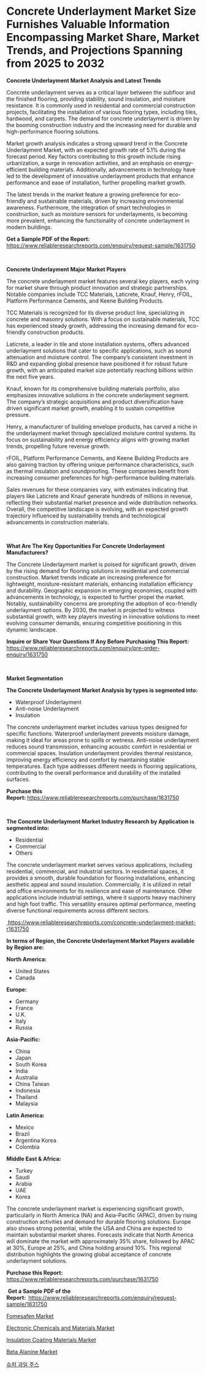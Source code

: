 <p><h1>Concrete Underlayment Market Size Furnishes Valuable Information Encompassing Market Share, Market Trends, and Projections Spanning from 2025 to 2032</h1></p><p><strong>Concrete Underlayment Market Analysis and Latest Trends</strong></p>
<p><p>Concrete underlayment serves as a critical layer between the subfloor and the finished flooring, providing stability, sound insulation, and moisture resistance. It is commonly used in residential and commercial construction projects, facilitating the installation of various flooring types, including tiles, hardwood, and carpets. The demand for concrete underlayment is driven by the booming construction industry and the increasing need for durable and high-performance flooring solutions.</p><p>Market growth analysis indicates a strong upward trend in the Concrete Underlayment Market, with an expected growth rate of 5.1% during the forecast period. Key factors contributing to this growth include rising urbanization, a surge in renovation activities, and an emphasis on energy-efficient building materials. Additionally, advancements in technology have led to the development of innovative underlayment products that enhance performance and ease of installation, further propelling market growth.</p><p>The latest trends in the market feature a growing preference for eco-friendly and sustainable materials, driven by increasing environmental awareness. Furthermore, the integration of smart technologies in construction, such as moisture sensors for underlayments, is becoming more prevalent, enhancing the functionality of concrete underlayment in modern buildings.</p></p>
<p><strong>Get a Sample PDF of the Report:&nbsp;</strong> <a href="https://www.reliableresearchreports.com/enquiry/request-sample/1631750?utm_campaign=38&utm_medium=2&utm_source=Github&utm_content=ia&utm_term=02042025&utm_id=concrete-underlayment">https://www.reliableresearchreports.com/enquiry/request-sample/1631750</a></p>
<p>&nbsp;</p>
<p><strong>Concrete Underlayment Major Market Players</strong></p>
<p><p>The concrete underlayment market features several key players, each vying for market share through product innovation and strategic partnerships. Notable companies include TCC Materials, Laticrete, Knauf, Henry, rFOIL, Platform Performance Cements, and Keene Building Products.</p><p>TCC Materials is recognized for its diverse product line, specializing in concrete and masonry solutions. With a focus on sustainable materials, TCC has experienced steady growth, addressing the increasing demand for eco-friendly construction products.</p><p>Laticrete, a leader in tile and stone installation systems, offers advanced underlayment solutions that cater to specific applications, such as sound attenuation and moisture control. The company’s consistent investment in R&D and expanding global presence have positioned it for robust future growth, with an anticipated market size potentially reaching billions within the next five years.</p><p>Knauf, known for its comprehensive building materials portfolio, also emphasizes innovative solutions in the concrete underlayment segment. The company’s strategic acquisitions and product diversification have driven significant market growth, enabling it to sustain competitive pressure.</p><p>Henry, a manufacturer of building envelope products, has carved a niche in the underlayment market through specialized moisture control systems. Its focus on sustainability and energy efficiency aligns with growing market trends, propelling future revenue growth.</p><p>rFOIL, Platform Performance Cements, and Keene Building Products are also gaining traction by offering unique performance characteristics, such as thermal insulation and soundproofing. These companies benefit from increasing consumer preferences for high-performance building materials.</p><p>Sales revenues for these companies vary, with estimates indicating that players like Laticrete and Knauf generate hundreds of millions in revenue, reflecting their substantial market presence and wide distribution networks. Overall, the competitive landscape is evolving, with an expected growth trajectory influenced by sustainability trends and technological advancements in construction materials.</p></p>
<p>&nbsp;</p>
<p><strong>What Are The Key Opportunities For Concrete Underlayment Manufacturers?</strong></p>
<p><p>The Concrete Underlayment market is poised for significant growth, driven by the rising demand for flooring solutions in residential and commercial construction. Market trends indicate an increasing preference for lightweight, moisture-resistant materials, enhancing installation efficiency and durability. Geographic expansion in emerging economies, coupled with advancements in technology, is expected to further propel the market. Notably, sustainability concerns are prompting the adoption of eco-friendly underlayment options. By 2030, the market is projected to witness substantial growth, with key players investing in innovative solutions to meet evolving consumer demands, ensuring competitive positioning in this dynamic landscape.</p></p>
<p><strong>Inquire or Share Your Questions If Any Before Purchasing This Report:</strong> <a href="https://www.reliableresearchreports.com/enquiry/pre-order-enquiry/1631750?utm_campaign=38&utm_medium=2&utm_source=Github&utm_content=ia&utm_term=02042025&utm_id=concrete-underlayment">https://www.reliableresearchreports.com/enquiry/pre-order-enquiry/1631750</a></p>
<p>&nbsp;</p>
<p><strong>Market Segmentation</strong></p>
<p><strong>The Concrete Underlayment Market Analysis by types is segmented into:</strong></p>
<p><ul><li>Waterproof Underlayment</li><li>Anti-noise Underlayment</li><li>Insulation</li></ul></p>
<p><p>The concrete underlayment market includes various types designed for specific functions. Waterproof underlayment prevents moisture damage, making it ideal for areas prone to spills or wetness. Anti-noise underlayment reduces sound transmission, enhancing acoustic comfort in residential or commercial spaces. Insulation underlayment provides thermal resistance, improving energy efficiency and comfort by maintaining stable temperatures. Each type addresses different needs in flooring applications, contributing to the overall performance and durability of the installed surfaces.</p></p>
<p><strong>Purchase this Report:&nbsp;</strong><a href="https://www.reliableresearchreports.com/purchase/1631750?utm_campaign=38&utm_medium=2&utm_source=Github&utm_content=ia&utm_term=02042025&utm_id=concrete-underlayment">https://www.reliableresearchreports.com/purchase/1631750</a></p>
<p>&nbsp;</p>
<p><strong>The Concrete Underlayment Market Industry Research by Application is segmented into:</strong></p>
<p><ul><li>Residential</li><li>Commercial</li><li>Others</li></ul></p>
<p><p>The concrete underlayment market serves various applications, including residential, commercial, and industrial sectors. In residential spaces, it provides a smooth, durable foundation for flooring installations, enhancing aesthetic appeal and sound insulation. Commercially, it is utilized in retail and office environments for its resilience and ease of maintenance. Other applications include industrial settings, where it supports heavy machinery and high foot traffic. This versatility ensures optimal performance, meeting diverse functional requirements across different sectors.</p></p>
<p><a href="https://www.reliableresearchreports.com/concrete-underlayment-market-r1631750?utm_campaign=38&utm_medium=2&utm_source=Github&utm_content=ia&utm_term=02042025&utm_id=concrete-underlayment">&nbsp;https://www.reliableresearchreports.com/concrete-underlayment-market-r1631750</a></p>
<p><strong>In terms of Region, the Concrete Underlayment Market Players available by Region are:</strong></p>
<p>
    <p> <strong> North America: </strong>
        <ul>
            <li>United States</li>
            <li>Canada</li>
        </ul>
        </p> 
    <p> <strong> Europe: </strong>
        <ul>
            <li>Germany</li>
            <li>France</li>
            <li>U.K.</li>
            <li>Italy</li>
            <li>Russia</li>
        </ul>
        </p> 
    <p> <strong> Asia-Pacific: </strong>
        <ul>
            <li>China</li>
            <li>Japan</li>
            <li>South Korea</li>
            <li>India</li>
            <li>Australia</li>
            <li>China Taiwan</li>
            <li>Indonesia</li>
            <li>Thailand</li>
            <li>Malaysia</li>
        </ul>
        </p> 
    <p> <strong> Latin America: </strong>
        <ul>
            <li>Mexico</li>
            <li>Brazil</li>
            <li>Argentina Korea</li>
            <li>Colombia</li>
        </ul>
        </p> 
    <p> <strong> Middle East & Africa: </strong>
        <ul>
            <li>Turkey</li>
            <li>Saudi</li>
            <li>Arabia</li>
            <li>UAE</li>
            <li>Korea</li>
        </ul>
    </p>
    </p>
<p><p>The concrete underlayment market is experiencing significant growth, particularly in North America (NA) and Asia-Pacific (APAC), driven by rising construction activities and demand for durable flooring solutions. Europe also shows strong potential, while the USA and China are expected to maintain substantial market shares. Forecasts indicate that North America will dominate the market with approximately 35% share, followed by APAC at 30%, Europe at 25%, and China holding around 10%. This regional distribution highlights the growing global acceptance of concrete underlayment solutions.</p></p>
<p><strong>Purchase this Report: </strong><a href="https://www.reliableresearchreports.com/purchase/1631750?utm_campaign=38&utm_medium=2&utm_source=Github&utm_content=ia&utm_term=02042025&utm_id=concrete-underlayment">https://www.reliableresearchreports.com/purchase/1631750</a></p>
<p>&nbsp;<strong>Get a Sample PDF of the Report:&nbsp;&nbsp;</strong><a href="https://www.reliableresearchreports.com/enquiry/request-sample/1631750?utm_campaign=38&utm_medium=2&utm_source=Github&utm_content=ia&utm_term=02042025&utm_id=concrete-underlayment">https://www.reliableresearchreports.com/enquiry/request-sample/1631750</a></p>
<p><strong></strong></p>
<p><p><a href="https://github.com/drielvinki/Market-Research-Report-List-1/blob/main/fomesafen-market.md?utm_campaign=38&utm_medium=2&utm_source=Github&utm_content=ia&utm_term=02042025&utm_id=concrete-underlayment">Fomesafen Market</a></p><p><a href="https://github.com/decockogbaro25/Market-Research-Report-List-1/blob/main/electronic-chemicals-and-materials-market.md?utm_campaign=38&utm_medium=2&utm_source=Github&utm_content=ia&utm_term=02042025&utm_id=concrete-underlayment">Electronic Chemicals and Materials Market</a></p><p><a href="https://github.com/panciujoslin3/Market-Research-Report-List-1/blob/main/insulation-coating-materials-market.md?utm_campaign=38&utm_medium=2&utm_source=Github&utm_content=ia&utm_term=02042025&utm_id=concrete-underlayment">Insulation Coating Materials Market</a></p><p><a href="https://github.com/ghaligopezf5/Market-Research-Report-List-1/blob/main/beta-alanine-market.md?utm_campaign=38&utm_medium=2&utm_source=Github&utm_content=ia&utm_term=02042025&utm_id=concrete-underlayment">Beta Alanine Market</a></p><p><a href="https://github.com/laholand/Market-Research-Report-List-7/blob/main/915221151482.md?utm_campaign=38&utm_medium=2&utm_source=Github&utm_content=ia&utm_term=02042025&utm_id=concrete-underlayment">슈퍼 과일 주스</a></p></p>